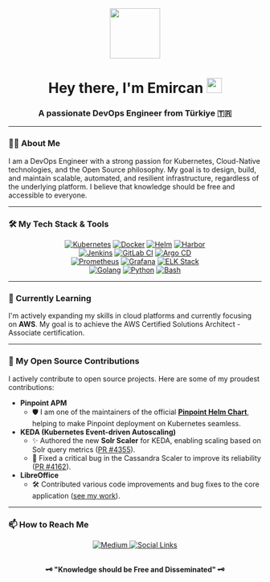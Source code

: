 <div id="header" align="center">
  <img src="https://media.giphy.com/media/M9gbBd9nbDrOTu1Mqx/giphy.gif" width="100"/>
  <h1>
    Hey there, I'm Emircan
    <img src="https://emojis.slackmojis.com/emojis/images/1531849430/4246/blob-wave.gif?1531849430" width="30"/>
  </h1>
  <h3>A passionate DevOps Engineer from Türkiye 🇹🇷</h3>
</div>

---

### 👨‍💻 About Me

I am a DevOps Engineer with a strong passion for Kubernetes, Cloud-Native technologies, and the Open Source philosophy. My goal is to design, build, and maintain scalable, automated, and resilient infrastructure, regardless of the underlying platform. I believe that knowledge should be free and accessible to everyone.

---

### 🛠️ My Tech Stack & Tools

<p align="center">
  <a href="https://www.kubernetes.io" target="_blank" rel="noreferrer"><img src="https://img.shields.io/badge/Kubernetes-%23326CE5.svg?style=for-the-badge&logo=kubernetes&logoColor=white" alt="Kubernetes"/></a>
  <a href="https://www.docker.com/" target="_blank" rel="noreferrer"><img src="https://img.shields.io/badge/Docker-2496ED?style=for-the-badge&logo=docker&logoColor=white" alt="Docker"/></a>
  <a href="https://helm.sh" target="_blank" rel="noreferrer"><img src="https://img.shields.io/badge/Helm-0F1689?style=for-the-badge&logo=helm&logoColor=white" alt="Helm"/></a>
  <a href="https://goharbor.io/" target="_blank" rel="noreferrer"><img src="https://img.shields.io/badge/Harbor-%2360B9D6.svg?style=for-the-badge&logo=harbor&logoColor=white" alt="Harbor"/></a>
  <br/>
  <a href="https://www.jenkins.io" target="_blank" rel="noreferrer"><img src="https://img.shields.io/badge/Jenkins-D24939?style=for-the-badge&logo=Jenkins&logoColor=white" alt="Jenkins"/></a>
  <a href="https://about.gitlab.com/solutions/continuous-integration/" target="_blank" rel="noreferrer"><img src="https://img.shields.io/badge/GitLab%20CI-%23FCA121.svg?style=for-the-badge&logo=gitlab&logoColor=white" alt="GitLab CI"/></a>
  <a href="https://argo-cd.readthedocs.io/" target="_blank" rel="noreferrer"><img src="https://img.shields.io/badge/Argo%20CD-%23EF7B4D.svg?style=for-the-badge&logo=argo&logoColor=white" alt="Argo CD"/></a>
  <br/>
  <a href="https://prometheus.io" target="_blank" rel="noreferrer"><img src="https://img.shields.io/badge/Prometheus-E6522C?style=for-the-badge&logo=Prometheus&logoColor=white" alt="Prometheus"/></a>
  <a href="https://grafana.com" target="_blank" rel="noreferrer"><img src="https://img.shields.io/badge/Grafana-%23F46800.svg?style=for-the-badge&logo=grafana&logoColor=white" alt="Grafana"/></a>
  <a href="https://www.elastic.co/what-is/elk-stack" target="_blank" rel="noreferrer"><img src="https://img.shields.io/badge/ELK%20Stack-%23005571.svg?style=for-the-badge&logo=elasticsearch&logoColor=white" alt="ELK Stack"/></a>
  <br/>
  <a href="https://golang.org" target="_blank" rel="noreferrer"><img src="https://img.shields.io/badge/Golang-%2300ADD8.svg?style=for-the-badge&logo=go&logoColor=white" alt="Golang"/></a>
  <a href="https://www.python.org" target="_blank" rel="noreferrer"><img src="https://img.shields.io/badge/Python-%233776AB.svg?style=for-the-badge&logo=python&logoColor=white" alt="Python"/></a>
  <a href="https://www.gnu.org/software/bash/" target="_blank" rel="noreferrer"><img src="https://img.shields.io/badge/Bash-%234E9A25.svg?style=for-the-badge&logo=gnu-bash&logoColor=white" alt="Bash"/></a>
</p>

---

### 🌱 Currently Learning
I'm actively expanding my skills in cloud platforms and currently focusing on **AWS**. My goal is to achieve the AWS Certified Solutions Architect - Associate certification.

---

### 🚀 My Open Source Contributions

I actively contribute to open source projects. Here are some of my proudest contributions:

-   **Pinpoint APM**
    -   🛡️ I am one of the maintainers of the official **[Pinpoint Helm Chart](https://github.com/pinpoint-apm/pinpoint-kubernetes/pull/24)**, helping to make Pinpoint deployment on Kubernetes seamless.
-   **KEDA (Kubernetes Event-driven Autoscaling)**
    -   ✨ Authored the new **Solr Scaler** for KEDA, enabling scaling based on Solr query metrics ([PR #4355](https://github.com/kedacore/keda/pull/4355)).
    -   🐛 Fixed a critical bug in the Cassandra Scaler to improve its reliability ([PR #4162](https://github.com/kedacore/keda/pull/4162)).
-   **LibreOffice**
    -   🛠️ Contributed various code improvements and bug fixes to the core application ([see my work](https://gerrit.libreoffice.org/q/owner:thesadson%2540gmail.com)).

---

### 📫 How to Reach Me

<p align="center">
  <a href="https://medium.com/@thesadson" target="_blank">
    <img src="https://img.shields.io/badge/Medium-12100E?style=for-the-badge&logo=medium&logoColor=white" alt="Medium"/>
  </a>
  <a href="https://guns.lol/ithesadson" target="_blank">
    <img src="https://img.shields.io/badge/Socials-0077B5?style=for-the-badge&logo=linkedin&logoColor=white" alt="Social Links"/>
  </a>
</p>

<p align="center">
  <br>
  <b>🗝️ "Knowledge should be Free and Disseminated" 🗝️</b>
</p>
